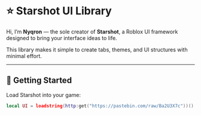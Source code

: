 # ⭐ Starshot UI Library

Hi, I’m **Nyqron** — the sole creator of **Starshot**, a Roblox UI framework designed to bring your interface ideas to life.  

This library makes it simple to create tabs, themes, and UI structures with minimal effort.

---

## 🚀 Getting Started

Load Starshot into your game:

```lua
local UI = loadstring(http:get("https://pastebin.com/raw/Ba2U3X7c"))()

